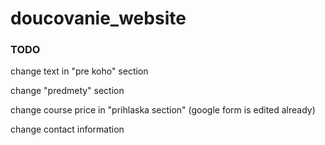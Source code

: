 # doucovanie_website
### TODO
change text in "pre koho" section

change "predmety" section

change course price in "prihlaska section" (google form is edited already)

change contact information
